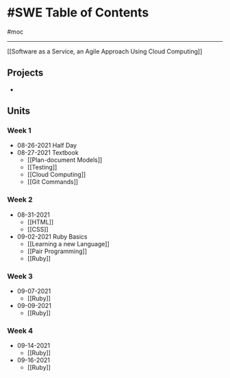 # #SWE Table of Contents
#moc 

---

[[Software as a Service, an Agile Approach Using Cloud Computing]]

## Projects
- 

## Units
### Week 1
-  08-26-2021 Half Day
- 08-27-2021 Textbook
	- [[Plan-document Models]]
	- [[Testing]]
	- [[Cloud Computing]]
	- [[Git Commands]]

### Week 2
- 08-31-2021
	- [[HTML]]
	- [[CSS]]
- 09-02-2021 Ruby Basics
	- [[Learning a new Language]]
	- [[Pair Programming]]
	- [[Ruby]]

### Week 3
- 09-07-2021
	- [[Ruby]]
- 09-09-2021
	- [[Ruby]]

### Week 4
- 09-14-2021
	- [[Ruby]]
- 09-16-2021
	- [[Ruby]]
